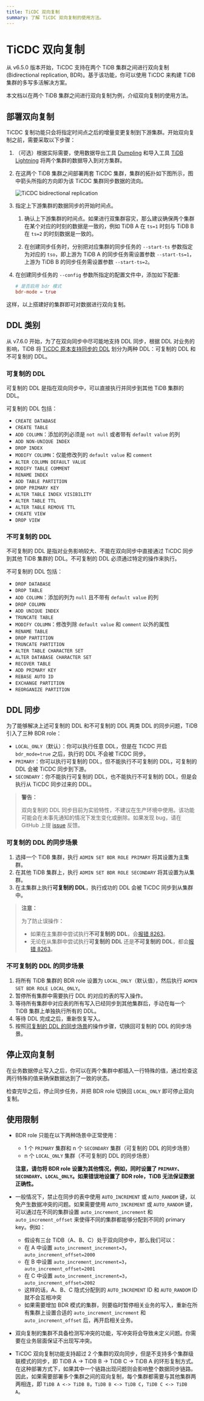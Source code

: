 ```yaml
---
title: TiCDC 双向复制
summary: 了解 TiCDC 双向复制的使用方法。
---
```


# TiCDC 双向复制

从 v6.5.0 版本开始，TiCDC 支持在两个 TiDB 集群之间进行双向复制 (Bidirectional replication, BDR)。基于该功能，你可以使用 TiCDC 来构建 TiDB 集群的多写多活解决方案。

本文档以在两个 TiDB 集群之间进行双向复制为例，介绍双向复制的使用方法。

## 部署双向复制

TiCDC 复制功能只会将指定时间点之后的增量变更复制到下游集群。开始双向复制之前，需要采取以下步骤：

1. （可选）根据实际需要，使用数据导出工具 [Dumpling](/dumpling-overview.md) 和导入工具 [TiDB Lightning](/tidb-lightning/tidb-lightning-overview.md) 将两个集群的数据导入到对方集群。

2. 在这两个 TiDB 集群之间部署两套 TiCDC 集群，集群的拓扑如下图所示，图中箭头所指的方向即为该 TiCDC 集群同步数据的流向。

    ![TiCDC bidirectional replication](/media/ticdc/ticdc-bidirectional-replication.png)

3. 指定上下游集群的数据同步的开始时间点。

    1. 确认上下游集群的时间点。如果进行双集群容灾，那么建议确保两个集群在某个对应的时刻的数据是一致的，例如 TiDB A 在 `ts=1` 时刻与 TiDB B 在 `ts=2` 的时刻数据是一致的。

    2. 在创建同步任务时，分别把对应集群的同步任务的 `--start-ts` 参数指定为对应的 `tso`，即上游为 TiDB A 的同步任务需设置参数 `--start-ts=1`，上游为 TiDB B 的同步任务需设置参数 `--start-ts=2`。

4. 在创建同步任务的 `--config` 参数所指定的配置文件中，添加如下配置:

    ```toml
    # 是否启用 bdr 模式
    bdr-mode = true
    ```

这样，以上搭建好的集群即可对数据进行双向复制。

## DDL 类别

从 v7.6.0 开始，为了在双向同步中尽可能地支持 DDL 同步，根据 DDL 对业务的影响，TiDB 将 [TiCDC 原本支持同步的 DDL](/ticdc/ticdc-ddl.md) 划分为两种 DDL：可复制的 DDL 和不可复制的 DDL。

### 可复制的 DDL

可复制的 DDL 是指在双向同步中，可以直接执行并同步到其他 TiDB 集群的 DDL。

可复制的 DDL 包括：

- `CREATE DATABASE`
- `CREATE TABLE`
- `ADD COLUMN`：添加的列必须是 `not null` 或者带有 `default value` 的列
- `ADD NON-UNIQUE INDEX`
- `DROP INDEX`
- `MODIFY COLUMN`：仅能修改列的 `default value` 和 `comment`
- `ALTER COLUMN DEFAULT VALUE`
- `MODIFY TABLE COMMENT`
- `RENAME INDEX`
- `ADD TABLE PARTITION`
- `DROP PRIMARY KEY`
- `ALTER TABLE INDEX VISIBILITY`
- `ALTER TABLE TTL`
- `ALTER TABLE REMOVE TTL`
- `CREATE VIEW`
- `DROP VIEW`

### 不可复制的 DDL

不可复制的 DDL 是指对业务影响较大、不能在双向同步中直接通过 TiCDC 同步到其他 TiDB 集群的 DDL。不可复制的 DDL 必须通过特定的操作来执行。

不可复制的 DDL 包括：

- `DROP DATABASE`
- `DROP TABLE`
- `ADD COLUMN`：添加的列为 `null` 且不带有 `default value` 的列
- `DROP COLUMN`
- `ADD UNIQUE INDEX`
- `TRUNCATE TABLE`
- `MODIFY COLUMN`：修改列除 `default value` 和 `comment` 以外的属性
- `RENAME TABLE`
- `DROP PARTITION`
- `TRUNCATE PARTITION`
- `ALTER TABLE CHARACTER SET`
- `ALTER DATABASE CHARACTER SET`
- `RECOVER TABLE`
- `ADD PRIMARY KEY`
- `REBASE AUTO ID`
- `EXCHANGE PARTITION`
- `REORGANIZE PARTITION`

## DDL 同步

为了能够解决上述可复制的 DDL 和不可复制的 DDL 两类 DDL 的同步问题，TiDB 引入了三种 BDR role：

- `LOCAL_ONLY`（默认）：你可以执行任意 DDL，但是在 TiCDC 开启 `bdr_mode=true` 之后，执行的 DDL 不会被 TiCDC 同步。
- `PRIMARY`：你可以执行可复制的 DDL，但不能执行不可复制的 DDL，可复制的 DDL 会被 TiCDC 同步到下游。
- `SECONDARY`：你不能执行可复制的 DDL，也不能执行不可复制的 DDL，但是会执行从 TiCDC 同步过来的 DDL。

> **警告：**
>
> 双向复制的 DDL 同步目前为实验特性，不建议在生产环境中使用。该功能可能会在未事先通知的情况下发生变化或删除。如果发现 bug，请在 GitHub 上提 [issue](https://github.com/pingcap/tidb/issues) 反馈。

### 可复制的 DDL 的同步场景

1. 选择一个 TiDB 集群，执行 `ADMIN SET BDR ROLE PRIMARY` 将其设置为主集群。
2. 在其他 TiDB 集群上，执行 `ADMIN SET BDR ROLE SECONDARY` 将其设置为从集群。
3. 在主集群上执行**可复制的 DDL**，执行成功的 DDL 会被 TiCDC 同步到从集群中。

> **注意：**
>
> 为了防止误操作：
>
> - 如果在主集群中尝试执行**不可复制的 DDL**，会[报错 8263](/error-codes.md)。
> - 无论在从集群中尝试执行**可复制的 DDL** 还是**不可复制的 DDL**，都会[报错 8263](/error-codes.md)。

### 不可复制的 DDL 的同步场景

1. 将所有 TiDB 集群的 BDR role 设置为 `LOCAL_ONLY`（默认值），然后执行 `ADMIN SET BDR ROLE LOCAL_ONLY`。
2. 暂停所有集群中需要执行 DDL 的对应的表的写入操作。
3. 等待所有集群中对应表的所有写入已经同步到其他集群后，手动在每一个 TiDB 集群上单独执行所有的 DDL。
4. 等待 DDL 完成之后，重新恢复写入。
5. 按照[可复制的 DDL 的同步场景](#可复制的-ddl-的同步场景)的操作步骤，切换回可复制的 DDL 的同步场景。

## 停止双向复制

在业务数据停止写入之后，你可以在两个集群中都插入一行特殊的值，通过检查这两行特殊的值来确保数据达到了一致的状态。

检查完毕之后，停止同步任务，并把 BDR role 切换回 `LOCAL_ONLY` 即可停止双向复制。

## 使用限制

- BDR role 只能在以下两种场景中正常使用：

    - 1 个 `PRIMARY` 集群和 n 个 `SECONDARY` 集群（可复制的 DDL 的同步场景）
    - n 个 `LOCAL_ONLY` 集群（不可复制的 DDL 的同步场景）

    **注意，请勿将 BDR role 设置为其他情况，例如，同时设置了 `PRIMARY`、`SECONDARY`、`LOCAL_ONLY`。如果错误地设置了 BDR role，TiDB 无法保证数据正确性。**

- 一般情况下，禁止在同步的表中使用 `AUTO_INCREMENT` 或 `AUTO_RANDOM` 键，以免产生数据冲突的问题。如果需要使用 `AUTO_INCREMENT` 或 `AUTO_RANDOM` 键，可以通过在不同的集群设置 `auto_increment_increment` 和 `auto_increment_offset` 来使得不同的集群都能够分配到不同的 primary key。例如：
  - 假设有三台 TiDB（A、B、C）处于双向同步中，那么我们可以：
  - 在 A 中设置 `auto_increment_increment=3`，`auto_increment_offset=2000`
  - 在 B 中设置 `auto_increment_increment=3`，`auto_increment_offset=2001`
  - 在 C 中设置 `auto_increment_increment=3`，`auto_increment_offset=2002`
  - 这样的话，A、B、C 隐式分配到的 `AUTO_INCREMENT` ID 和 `AUTO_RANDOM` ID 就不会互相冲突
  - 如果需要增加 BDR 模式的集群，则要临时暂停相关业务的写入，重新在所有集群上设置合适的 `auto_increment_increment` 和 `auto_increment_offset` 后，再开启相关业务。

- 双向复制的集群不具备检测写冲突的功能，写冲突将会导致未定义问题。你需要在业务层面保证不出现写冲突。

- TiCDC 双向复制功能支持超过 2 个集群的双向同步，但是不支持多个集群级联模式的同步，即 TiDB A -> TiDB B ->  TiDB C -> TiDB A 的环形复制方式。在这种部署方式下，如果其中一个链路出现问题则会影响整个数据同步链路。因此，如果需要部署多个集群之间的双向复制，每个集群都需要与其他集群两两相连，即 `TiDB A <-> TiDB B`，`TiDB B <-> TiDB C`，`TiDB C <-> TiDB A`。
